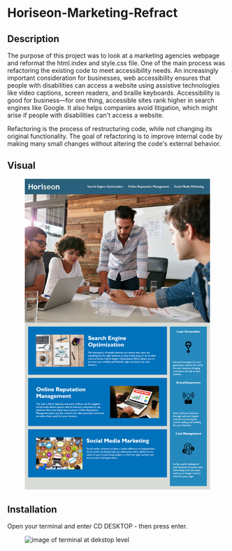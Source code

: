# Horiseon-Marketing-Refract
## Description
<p>The purpose of this project was to look at a marketing agencies webpage and reformat the html.index and style.css file. One of the main process was refactoring the existing code to meet accessibility needs. An increasingly important consideration for businesses, web accessibility ensures that people with disabilities can access a website using assistive technologies like video captions, screen readers, and braille keyboards. Accessibility is good for business—for one thing, accessible sites rank higher in search engines like Google. It also helps companies avoid litigation, which might arise if people with disabilities can't access a website.</p>
<p>Refactoring is the process of restructuring code, while not changing its original functionality. The goal of refactoring is to improve internal code by making many small changes without altering the code's external behavior.</p>
<p>

## Visual
<figure>
<img src="./Assets/01-html-css-git-homework-demo.png" img alt="Image of Horiseon Webpage">
</figure>

## Installation
<p>Open your terminal and enter CD DESKTOP - then press enter.<p>
<figure>
<img src="./Assets/Terminal #1.png" img alt="image of terminal at dekstop level">
</figure>
